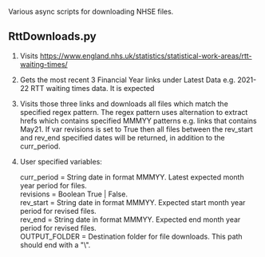 Various async scripts for downloading NHSE files.

## RttDownloads.py

1) Visits https://www.england.nhs.uk/statistics/statistical-work-areas/rtt-waiting-times/

2) Gets the most recent 3 Financial Year links under Latest Data e.g. 2021-22 RTT waiting times data. It is expected

3) Visits those three links and downloads all files which match the specified regex pattern. The regex pattern uses alternation to extract hrefs which contains specified MMMYY patterns e.g. links that contains May21. If var revisions is set to True then all files between the rev_start and rev_end specified dates will be returned, in addition to the 
curr_period. 

4) User specified variables:

    curr_period = String date in format MMMYY. Latest expected month year period for files.<br>
    revisions = Boolean True | False.<br>
    rev_start = String date in format MMMYY. Expected start month year period for revised files.<br>
    rev_end = String date in format MMMYY. Expected end month year period for revised files.<br>
    OUTPUT_FOLDER = Destination folder for file downloads. This path should end with a "\\".



